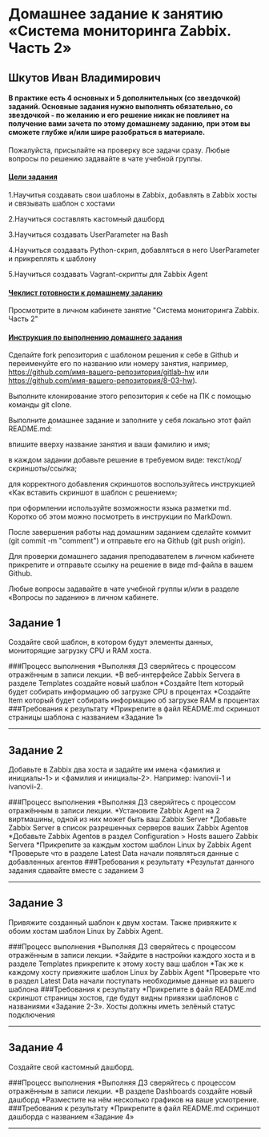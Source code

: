 # Домашнее задание к занятию «Система мониторинга Zabbix. Часть 2»

## Шкутов Иван Владимирович


#### В практике есть 4 основных и 5 дополнительных (со звездочкой) заданий. Основные задания нужно выполнять обязательно, со звездочкой - по желанию и его решение никак не повлияет на получение вами зачета по этому домашнему заданию, при этом вы сможете глубже и/или шире разобраться в материале.

Пожалуйста, присылайте на проверку все задачи сразу. Любые вопросы по решению задавайте в чате учебной группы.

#### <ins>Цели задания</ins>

1.Научитья создавать свои шаблоны в Zabbix, добавлять в Zabbix хосты и связывать шаблон с хостами

2.Научиться составлять кастомный дашборд

3.Научиться создавать UserParameter на Bash

4.Научиться создавать Python-скрип, добавляться в него UserParameter и прикреплять к шаблону

5.Научиться создавать Vagrant-скрипты для Zabbix Agent

#### <ins>Чеклист готовности к домашнему заданию</ins>

Просмотрите в личном кабинете занятие "Система мониторинга Zabbix. Часть 2"

#### <ins>Инструкция по выполнению домашнего задания</ins>

Сделайте fork репозитория c шаблоном решения к себе в Github и переименуйте его по названию или номеру занятия, например, https://github.com/имя-вашего-репозитория/gitlab-hw или https://github.com/имя-вашего-репозитория/8-03-hw).

Выполните клонирование этого репозитория к себе на ПК с помощью команды git clone.

Выполните домашнее задание и заполните у себя локально этот файл README.md:

   впишите вверху название занятия и ваши фамилию и имя;
   
   в каждом задании добавьте решение в требуемом виде: текст/код/скриншоты/ссылка;
   
   для корректного добавления скриншотов воспользуйтесь инструкцией «Как вставить скриншот в шаблон с решением»;
   
   при оформлении используйте возможности языка разметки md. Коротко об этом можно посмотреть в инструкции по MarkDown.

После завершения работы над домашним заданием сделайте коммит (git commit -m "comment") и отправьте его на Github (git push origin).

Для проверки домашнего задания преподавателем в личном кабинете прикрепите и отправьте ссылку на решение в виде md-файла в вашем Github.

Любые вопросы задавайте в чате учебной группы и/или в разделе «Вопросы по заданию» в личном кабинете.


## Задание 1
 Создайте свой шаблон, в котором будут элементы данных, мониторящие загрузку CPU и RAM хоста.

###Процесс выполнения
*Выполняя ДЗ сверяйтесь с процессом отражённым в записи лекции.
*В веб-интерфейсе Zabbix Servera в разделе Templates создайте новый шаблон
*Создайте Item который будет собирать информацию об загрузке CPU в процентах
*Создайте Item который будет собирать информацию об загрузке RAM в процентах
###Требования к результату
 *Прикрепите в файл README.md скриншот страницы шаблона с названием «Задание 1»


---

## Задание 2
 Добавьте в Zabbix два хоста и задайте им имена <фамилия и инициалы-1> и <фамилия и инициалы-2>. Например: ivanovii-1 и ivanovii-2.

###Процесс выполнения
*Выполняя ДЗ сверяйтесь с процессом отражённым в записи лекции.
*Установите Zabbix Agent на 2 виртмашины, одной из них может быть ваш Zabbix Server
*Добавьте Zabbix Server в список разрешенных серверов ваших Zabbix Agentов
*Добавьте Zabbix Agentов в раздел Configuration > Hosts вашего Zabbix Servera
*Прикрепите за каждым хостом шаблон Linux by Zabbix Agent
*Проверьте что в разделе Latest Data начали появляться данные с добавленных агентов
###Требования к результату
 *Результат данного задания сдавайте вместе с заданием 3

---

## Задание 3
 Привяжите созданный шаблон к двум хостам. Также привяжите к обоим хостам шаблон Linux by Zabbix Agent.

###Процесс выполнения
*Выполняя ДЗ сверяйтесь с процессом отражённым в записи лекции.
*Зайдите в настройки каждого хоста и в разделе Templates прикрепите к этому хосту ваш шаблон
*Так же к каждому хосту привяжите шаблон Linux by Zabbix Agent
*Проверьте что в раздел Latest Data начали поступать необходимые данные из вашего шаблона
###Требования к результату
 *Прикрепите в файл README.md скриншот страницы хостов, где будут видны привязки шаблонов с названиями «Задание 2-3». Хосты должны иметь зелёный статус подключения

---

## Задание 4
 Создайте свой кастомный дашборд.

###Процесс выполнения
*Выполняя ДЗ сверяйтесь с процессом отражённым в записи лекции.
*В разделе Dashboards создайте новый дашборд
*Разместите на нём несколько графиков на ваше усмотрение.
###Требования к результату
 *Прикрепите в файл README.md скриншот дашборда с названием «Задание 4»


---
